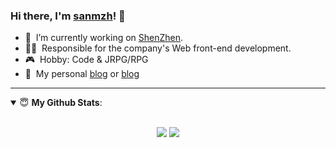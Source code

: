 ### Hi there, I'm [sanmzh](https://github.com/sanm-zh)! 👋

- 🔭 &nbsp;I’m currently working on [ShenZhen](#).
- 👨‍💻 &nbsp;Responsible for the company's Web front-end development.
- 🎮 &nbsp;Hobby: Code & JRPG/RPG
- 👋 &nbsp;My personal [blog](https://sanm-zh.gitee.io) or [blog](https://sanm-zh.github.io)

---

<details open>
 <summary> 😇 <b>My Github Stats</b>: </summary>
<br>
<p align = "center">
  <img src = "https://github-readme-stats.vercel.app/api?username=sanm-zh&show_icons=true&theme=vue&line_height=28&hide_border=true&count_private=true" />
  <img src = "https://github-readme-stats.vercel.app/api/top-langs/?username=sanm-zh&theme=vue&layout=compact&langs_count=10&hide_border=true&card_width=260" align="top" />
</p>
</details>

